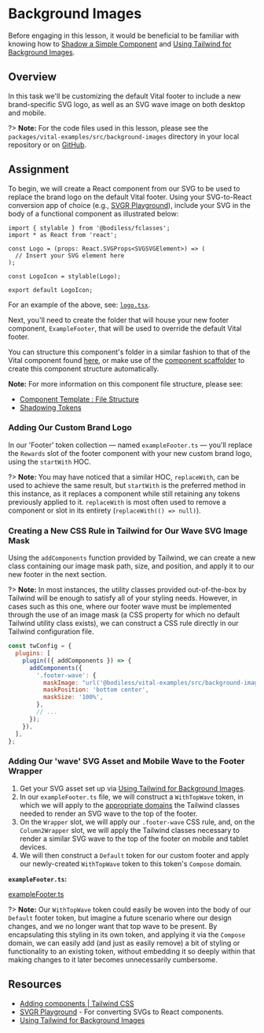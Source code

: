 # Background Images

Before engaging in this lesson, it would be beneficial to be familiar with knowing how to [Shadow a
Simple Component](./ShadowA_SimpleComponent) and [Using Tailwind for Background
Images](../../Guides/TailwindGuide#using-tailwind-for-background-images).

## Overview

In this task we'll be customizing the default Vital footer to include a new brand-specific SVG logo,
as well as an SVG wave image on both desktop and mobile.

?> **Note:** For the code files used in this lesson, please see the
`packages/vital-examples/src/background-images` directory in your local repository or on
[GitHub](https://github.com/johnsonandjohnson/Bodiless-JS/tree/main/packages/vital-examples/src/background-images
':target=_blank').

## Assignment

To begin, we will create a React component from our SVG to be used to replace the brand logo on the
default Vital footer. Using your SVG-to-React conversion app of choice (e.g., [SVGR
Playground](https://react-svgr.com/playground/ ':target=_blank')), include your SVG in the body of a
functional component as illustrated below:

```tsx
import { stylable } from '@bodiless/fclasses';
import * as React from 'react';

const Logo = (props: React.SVGProps<SVGSVGElement>) => (
  // Insert your SVG element here
);

const LogoIcon = stylable(Logo);

export default LogoIcon;
```

For an example of the above, see:
[`logo.tsx`](https://github.com/johnsonandjohnson/Bodiless-JS/blob/main/packages/vital-examples/src/background-images/assets/images/logo.tsx
':target=_blank').

Next, you'll need to create the folder that will house your new footer component, `ExampleFooter`,
that will be used to override the default Vital footer.

You can structure this component's folder in a similar fashion to that of the Vital component found
[here](https://github.com/johnsonandjohnson/Bodiless-JS/tree/main/packages/vital-layout/src/components/Footer
':target=_blank'), or make use of the [component
scaffolder](../../Guides/ComponentTemplate#component-scaffolding) to create this component structure
automatically.

<!-- Inlining HTML to add multi-line info block with unordered list. -->
<div class="warn">
  <strong>Note:</strong> For more information on this component file structure, please see:

  - [Component Template : File Structure](../../Guides/ComponentTemplate#file-structure)
  - [Shadowing Tokens](../../Guides/ShadowingTokens)

</div>

### Adding Our Custom Brand Logo

In our 'Footer' token collection — named `exampleFooter.ts` — you'll replace the `Rewards` slot of
the footer component with your new custom brand logo, using the `startWith` HOC.

?> **Note:** You may have noticed that a similar HOC, `replaceWith`, can be used to achieve the same
result, but `startWith` is the preferred method in this instance, as it replaces a component while
still retaining any tokens previously applied to it. `replaceWith` is most often used to remove a
component or slot in its entirety (`replaceWith(() => null)`).

### Creating a New CSS Rule in Tailwind for Our Wave SVG Image Mask

Using the `addComponents` function provided by Tailwind, we can create a new class containing our
image mask path, size, and position, and apply it to our new footer in the next section.

?> **Note:** In most instances, the utility classes provided out-of-the-box by Tailwind will be
enough to satisfy all of your styling needs. However, in cases such as this one, where our footer
wave must be implemented through the use of an image mask (a CSS property for which no default
Tailwind utility class exists), we can construct a CSS rule directly in our Tailwind configuration
file.

```js
const twConfig = {
  plugins: [
    plugin(({ addComponents }) => {
      addComponents({
        '.footer-wave': {
          maskImage: "url('@bodiless/vital-examples/src/background-images/assets/images/desktopwave.svg')",
          maskPosition: 'bottom center',
          maskSize: '100%',
        },
        // ...
      });
    }),
  ],
};
```

### Adding Our 'wave' SVG Asset and Mobile Wave to the Footer Wrapper

01. Get your SVG asset set up via [Using Tailwind for Background
    Images](../../Guides/TailwindGuide#using-tailwind-for-background-images).
01. In our `exampleFooter.ts` file, we will construct a `WithTopWave` token, in which we will apply
    to the [appropriate domains](../../Guides/Tokens/TokenDomains) the Tailwind classes needed to
    render an SVG wave to the top of the footer.
01. On the `Wrapper` slot, we will apply our `.footer-wave` CSS rule, and, on the `Column2Wrapper`
    slot, we will apply the Tailwind classes necessary to render a similar SVG wave to the top of
    the footer on mobile and tablet devices.
01. We will then construct a `Default` token for our custom footer and apply our newly-created
    `WithTopWave` token to this token's `Compose` domain.

**`exampleFooter.ts`:**

[exampleFooter.ts](https://raw.githubusercontent.com/johnsonandjohnson/Bodiless-JS/main/packages/vital-examples/src/background-images/components/Footer/tokens/exampleFooter.ts
':include :type=code')

?> **Note:** Our `WithTopWave` token could easily be woven into the body of our `Default` footer
token, but imagine a future scenario where our design changes, and we no longer want that top wave
to be present. By encapsulating this styling in its own token, and applying it via the `Compose`
domain, we can easily add (and just as easily remove) a bit of styling or functionality to an
existing token, without embedding it so deeply within that making changes to it later becomes
unnecessarily cumbersome.  

<!-- @TODO: Complete thought:
And in the event that this token has more widespread applications (e.g., a token that adds a border
radius to an element), we can
-->

## Resources

- [Adding components | Tailwind CSS](https://tailwindcss.com/docs/plugins#adding-components
  ':target=_blank')
- [SVGR Playground](https://react-svgr.com/playground/ ':target=_blank') - For converting SVGs to
  React components.
- [Using Tailwind for Background Images](../../Guides/TailwindGuide#using-tailwind-for-background-images)

